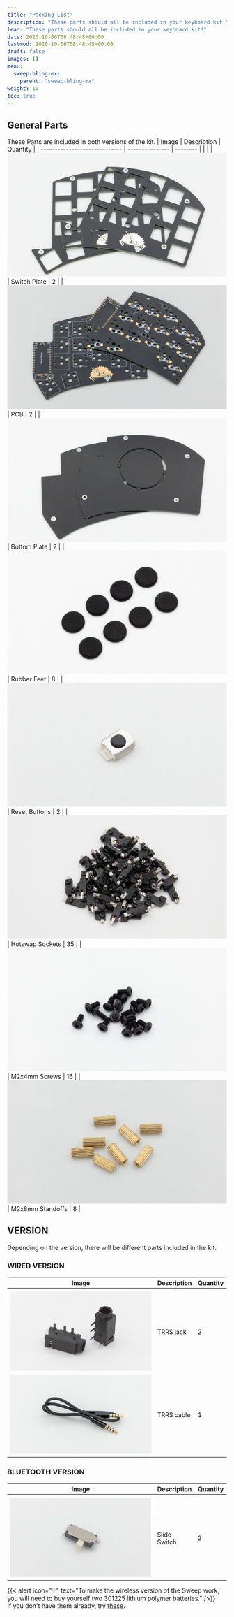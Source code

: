 ```yaml
---
title: "Packing List"
description: "These parts should all be included in your keyboard kit!"
lead: "These parts should all be included in your keyboard kit!"
date: 2020-10-06T08:48:45+00:00
lastmod: 2020-10-06T08:48:45+00:00
draft: false
images: []
menu:
  sweep-bling-mx:
    parent: "sweep-bling-mx"
weight: 10
toc: true
---
```


## General Parts

These Parts are included in both versions of the kit.
| Image | Description | Quantity |
| ----------------------------- | --------------- | -------- |
| |
| ![Switch Plate](switch-plates.png) | Switch Plate | 2 |
| ![PCB](sweep-pcb.png) | PCB | 2 |
| ![Bottom Plate](bottom-plates.png) | Bottom Plate | 2 |
| ![rubber feet](feet.png) | Rubber Feet | 8 |
| ![reset button](omron-b3u.png) | Reset Buttons | 2 |
| ![hs-sockets](hotswap-sockets.png) | Hotswap Sockets | 35 |
| ![screws](screws.png) | M2x4mm Screws | 16 |
| ![standoffs](standoffs.png) | M2x8mm Standoffs | 8 |

## VERSION

Depending on the version, there will be different parts included in the kit.

### WIRED VERSION

| Image                    | Description | Quantity |
| ------------------------ | ----------- | -------- |
|                          |
| ![trrs jack](trrs.png)   | TRRS jack   | 2        |
| ![trrs cable](cable.png) | TRRS cable  | 1        |

### BLUETOOTH VERSION

| Image                       | Description  | Quantity |
| --------------------------- | ------------ | -------- |
|                             |
| ![switch](slide-switch.png) | Slide Switch | 2        |

{{< alert icon="💡" text="To make the wireless version of the Sweep work, you will need to buy yourself two 301225 lithium polymer batteries." />}}
<br />If you don't have them already, try [these](https://www.ebay.de/itm/225583445158).
